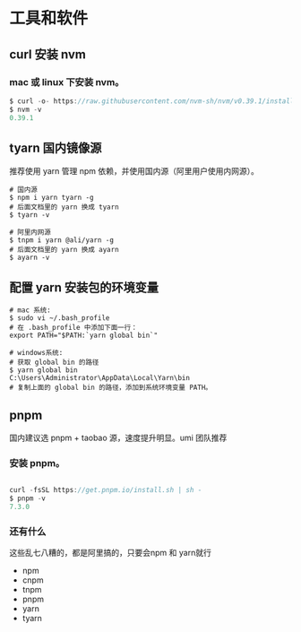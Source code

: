 # 工具和软件

## curl 安装 nvm

### mac 或 linux 下安装 nvm。

```js
$ curl -o- https://raw.githubusercontent.com/nvm-sh/nvm/v0.39.1/install.sh | bash
$ nvm -v
0.39.1
```

## tyarn 国内镜像源

推荐使用 yarn 管理 npm 依赖，并使用国内源（阿里用户使用内网源）。

```
# 国内源
$ npm i yarn tyarn -g
# 后面文档里的 yarn 换成 tyarn
$ tyarn -v

# 阿里内网源
$ tnpm i yarn @ali/yarn -g
# 后面文档里的 yarn 换成 ayarn
$ ayarn -v

```

## 配置 yarn 安装包的环境变量

```
# mac 系统:
$ sudo vi ~/.bash_profile
# 在 .bash_profile 中添加下面一行：
export PATH="$PATH:`yarn global bin`"

# windows系统:
# 获取 global bin 的路径
$ yarn global bin
C:\Users\Administrator\AppData\Local\Yarn\bin
# 复制上面的 global bin 的路径，添加到系统环境变量 PATH。
```

## pnpm

国内建议选 pnpm + taobao 源，速度提升明显。umi 团队推荐

### 安装 pnpm。

```js

curl -fsSL https://get.pnpm.io/install.sh | sh -
$ pnpm -v
7.3.0
```

### 还有什么
这些乱七八糟的，都是阿里搞的，只要会npm 和 yarn就行

- npm
- cnpm
- tnpm
- pnpm
- yarn
- tyarn
